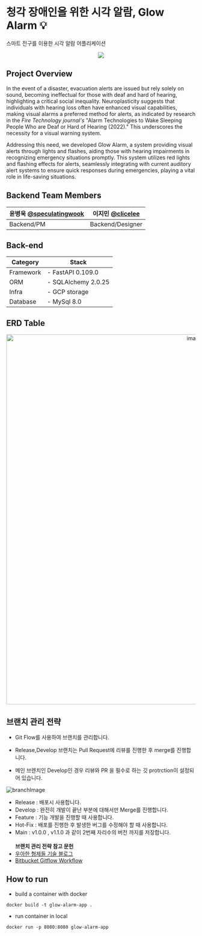 # 청각 장애인을 위한 시각 알람, Glow Alarm 💡 
스마트 전구를 이용한 시각 알람 어플리케이션

<p align="center">
  <img src="https://github.com/sound-light/.github/assets/131771046/7973a3fa-49ac-48e2-a145-6c9cfef63a73">
</p>

## Project Overview
In the event of a disaster, evacuation alerts are issued but rely solely on sound, becoming ineffectual for those with deaf and hard of hearing, highlighting a critical social inequality. Neuroplasticity suggests that individuals with hearing loss often have enhanced visual capabilities, making visual alarms a preferred method for alerts, as indicated by research in the *Fire Technology journal's* "Alarm Technologies to Wake Sleeping People Who are Deaf or Hard of Hearing (2022)." This underscores the necessity for a visual warning system.


Addressing this need, we developed Glow Alarm, a system providing visual alerts through lights and flashes, aiding those with hearing impairments in recognizing emergency situations promptly. This system utilizes red lights and flashing effects for alerts, seamlessly integrating with current auditory alert systems to ensure quick responses during emergencies, playing a vital role in life-saving situations.


## Backend Team Members

| 윤병욱 [@speculatingwook](https://github.com/speculatingwook)| 이지민 [@clicelee](https://github.com/clicelee)       |
|---------------------------|-----------------------------|
| Backend/PM                | Backend/Designer            |



## Back-end

| Category  | Stack               |
| --------- | ------------------- |
| Framework | - FastAPI 0.109.0   |
| ORM       | - SQLAlchemy 2.0.25 |
| Infra     | - GCP storage       |
| Database  | - MySql 8.0         |


## ERD Table
<p align="center">
  <img width="985" alt="image" src="https://github.com/sound-light/sound-light-backend/assets/105579811/b090b103-f895-406c-b805-e61856c84690">
</p>


## 브랜치 관리 전략

- Git Flow를 사용하여 브랜치를 관리합니다.

- Release,Develop 브랜치는 Pull Request에 리뷰를 진행한 후 merge를 진행합니다.

- 메인 브렌치인 Develop인 경우 리뷰와 PR 을 필수로 하는 깃 protrction이 설정되어 있습니다.

![branchImage](https://user-images.githubusercontent.com/37647483/226156092-df21a222-76c4-41d0-a9f7-46112ae00ce0.jpg)

- Release : 배포시 사용합니다.
- Develop : 완전히 개발이 끝난 부분에 대해서만 Merge를 진행합니다.
- Feature : 기능 개발을 진행할 때 사용합니다.
- Hot-Fix : 배포를 진행한 후 발생한 버그를 수정해야 할 때 사용합니다.
- Main : v1.0.0 , v1.1.0 과 같이 2번째 자리수의 버전 까지를 저장합니다.
  <br><br>
  <b>브랜치 관리 전략 참고 문헌</b><br>
- [우아한 형제들 기술 블로그](http://woowabros.github.io/experience/2017/10/30/baemin-mobile-git-branch-strategy.html)
- [Bitbucket Gitflow Workflow](https://www.atlassian.com/git/tutorials/comparing-workflows/gitflow-workflow)

## How to run
- build a container with docker
```
docker build -t glow-alarm-app .
```

- run container in local
```
docker run -p 8080:8080 glow-alarm-app
```